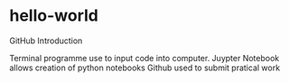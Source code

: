 # hello-world

GitHub Introduction

Terminal programme use to input code into computer. 
Juypter Notebook allows creation of python notebooks
Github used to submit pratical work
